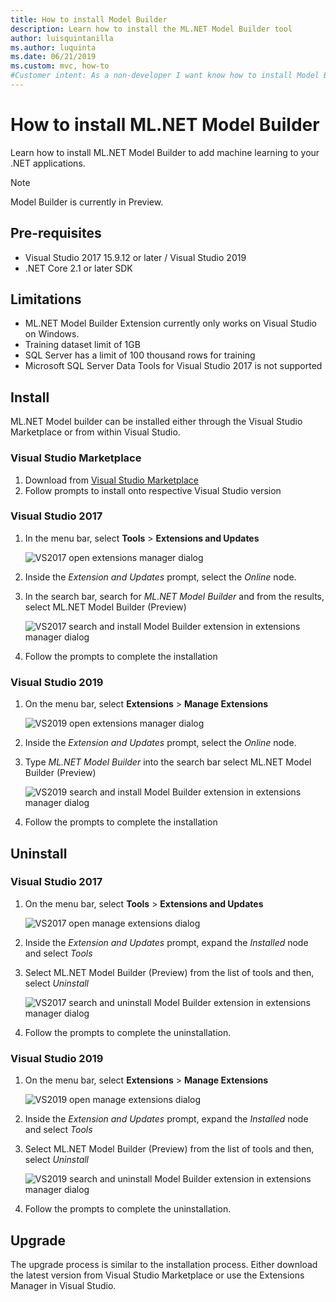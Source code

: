```yaml
---
title: How to install Model Builder
description: Learn how to install the ML.NET Model Builder tool
author: luisquintanilla
ms.author: luquinta
ms.date: 06/21/2019
ms.custom: mvc, how-to
#Customer intent: As a non-developer I want know how to install Model Builder to add machine learning to my .NET application.
---
```


# How to install ML.NET Model Builder

Learn how to install ML.NET Model Builder to add machine learning to your .NET applications.

> [!NOTE]
> Model Builder is currently in Preview.

## Pre-requisites

- Visual Studio 2017 15.9.12 or later / Visual Studio 2019
- .NET Core 2.1 or later SDK

## Limitations

- ML.NET Model Builder Extension currently only works on Visual Studio on Windows.
- Training dataset limit of 1GB
- SQL Server has a limit of 100 thousand rows for training
- Microsoft SQL Server Data Tools for Visual Studio 2017 is not supported

## Install

ML.NET Model builder can be installed either through the Visual Studio Marketplace or from within Visual Studio. 

### Visual Studio Marketplace

1. Download from [Visual Studio Marketplace](https://marketplace.visualstudio.com/items?itemName=MLNET.07)
1. Follow prompts to install onto respective Visual Studio version

### Visual Studio 2017

1. In the menu bar, select **Tools** > **Extensions and Updates**

    ![VS2017 open extensions manager dialog](./media/install-model-builder/vs2017-open-extensions-manager.png)

1. Inside the *Extension and Updates* prompt, select the *Online* node.
1. In the search bar, search for *ML.NET Model Builder* and from the results, select ML.NET Model Builder (Preview)

    ![VS2017 search and install Model Builder extension in extensions manager dialog](./media/install-model-builder/vs2017-install-model-builder.png)

1. Follow the prompts to complete the installation

### Visual Studio 2019

1. On the menu bar, select **Extensions** > **Manage Extensions**

    ![VS2019 open extensions manager dialog](./media/install-model-builder/vs2019-open-extensions-manager.png)

1. Inside the *Extension and Updates* prompt, select the *Online* node.
1. Type *ML.NET Model Builder* into the search bar select ML.NET Model Builder (Preview)

    ![VS2019 search and install Model Builder extension in extensions manager dialog](./media/install-model-builder/vs2019-install-model-builder.png)

1. Follow the prompts to complete the installation

## Uninstall

### Visual Studio 2017

1. On the menu bar, select **Tools** > **Extensions and Updates**

    ![VS2017 open manage extensions dialog](./media/install-model-builder/vs2017-open-extensions-manager.png)

1. Inside the *Extension and Updates* prompt, expand the *Installed* node and select *Tools*
1. Select ML.NET Model Builder (Preview) from the list of tools and then, select *Uninstall*

    ![VS2017 search and uninstall Model Builder extension in extensions manager dialog](./media/install-model-builder/vs2017-uninstall-model-builder.png)

1. Follow the prompts to complete the uninstallation.

### Visual Studio 2019

1. On the menu bar, select **Extensions** > **Manage Extensions**

    ![VS2019 open manage extensions dialog](./media/install-model-builder/vs2019-open-extensions-manager.png)

1. Inside the *Extension and Updates* prompt, expand the *Installed* node and select *Tools*
1. Select ML.NET Model Builder (Preview) from the list of tools and then, select *Uninstall*

    ![VS2019 search and uninstall Model Builder extension in extensions manager dialog](./media/install-model-builder/vs2019-uninstall-model-builder.png)

1. Follow the prompts to complete the uninstallation.

## Upgrade

The upgrade process is similar to the installation process. Either download the latest version from Visual Studio Marketplace or use the Extensions Manager in Visual Studio.
